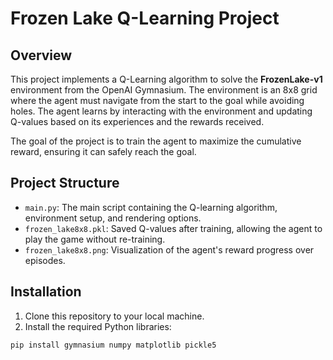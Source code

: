 # Frozen Lake Q-Learning Project

## Overview

This project implements a Q-Learning algorithm to solve the **FrozenLake-v1** environment from the OpenAI Gymnasium. The environment is an 8x8 grid where the agent must navigate from the start to the goal while avoiding holes. The agent learns by interacting with the environment and updating Q-values based on its experiences and the rewards received.

The goal of the project is to train the agent to maximize the cumulative reward, ensuring it can safely reach the goal.

## Project Structure

- `main.py`: The main script containing the Q-learning algorithm, environment setup, and rendering options.
- `frozen_lake8x8.pkl`: Saved Q-values after training, allowing the agent to play the game without re-training.
- `frozen_lake8x8.png`: Visualization of the agent's reward progress over episodes.

## Installation

1. Clone this repository to your local machine.
2. Install the required Python libraries:

```bash
pip install gymnasium numpy matplotlib pickle5
